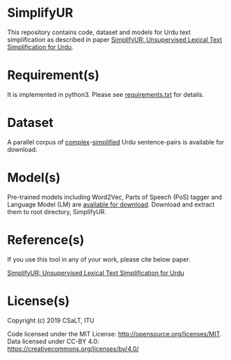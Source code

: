 # SimplifyUR

This repository contains code, dataset and models for Urdu text simplification as described in paper [SimplifyUR: Unsupervised Lexical Text Simplification for Urdu]().

# Requirement(s)

It is implemented in python3. Please see [requirements.txt](https://github.com/harisbinzia/SimplifyUR/blob/master/requirements.txt) for details.

# Dataset

A parallel corpus of [complex](https://github.com/harisbinzia/SimplifyUR/blob/master/Data/Complex.txt)-[simplified](https://github.com/harisbinzia/SimplifyUR/blob/master/Data/Simplified.txt) Urdu sentence-pairs is available for download.

# Model(s)

Pre-trained models including Word2Vec, Parts of Speech (PoS) tagger and Language Model (LM) are [available for download](https://drive.google.com/file/d/1RVW7C-d6hOqIPOiYVHWqiicaYaFloLeo/view). Download and extract them to root directory, SimplifyUR.

# Reference(s)

If you use this tool in any of your work, please cite below paper.

[SimplifyUR: Unsupervised Lexical Text Simplification for Urdu]()

# License(s)

Copyright (c) 2019 CSaLT, ITU

Code licensed under the MIT License: http://opensource.org/licenses/MIT.
Data licensed under CC-BY 4.0: https://creativecommons.org/licenses/by/4.0/
